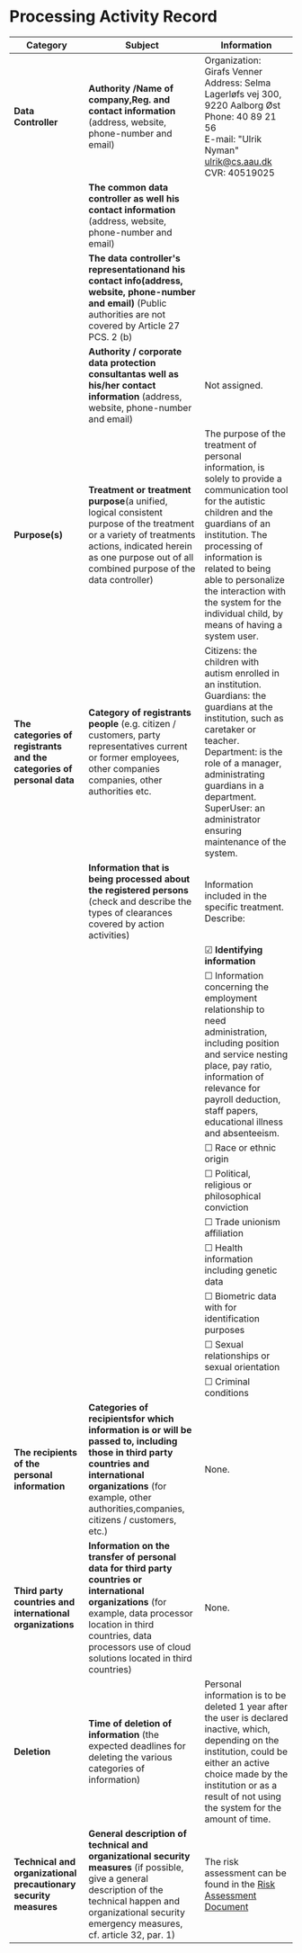 # Processing Activity Record

| Category | Subject | Information |
|---|---|---|
| **Data Controller** | **Authority /Name of company,Reg. and contact information** (address, website, phone-number and email) | Organization: Girafs Venner <br> Address: Selma Lagerløfs vej 300, 9220 Aalborg Øst <br> Phone: 40 89 21 56 <br> E-mail: "Ulrik Nyman" <ulrik@cs.aau.dk> <br> CVR: 40519025 |
|  | **The common data controller as well his contact information** (address, website, phone-number and email) |  |
|  | **The data controller's representationand his contact info(address, website, phone-number and email)** (Public authorities are not covered by Article 27 PCS. 2 (b) |  |
|  | **Authority / corporate data protection consultantas well as his/her contact information** (address, website, phone-number and email) | Not assigned. |
| **Purpose(s)** | **Treatment or treatment purpose**(a unified, logical consistent purpose of the treatment or a variety of treatments actions, indicated herein as one purpose out of all combined purpose of the data controller) | The purpose of the treatment of personal information, is solely to provide a communication tool for the autistic children and the guardians of an institution. The processing of information is related to being able to personalize the interaction with the system for the individual child, by means of having a system user. |
| **The categories of registrants and the categories of personal data** | **Category of registrants people** (e.g. citizen / customers, party representatives current or former employees, other companies companies, other authorities etc. | Citizens: the children with autism enrolled in an institution. <br> Guardians: the guardians at the institution, such as caretaker or teacher. <br> Department: is the role of a manager, administrating guardians in a department. <br> SuperUser: an administrator ensuring maintenance of the system. |
|  | **Information that is being processed about the registered persons** (check and describe the types of clearances covered by action activities) | Information included in the specific treatment. Describe: |
|  |  | &#9745; **Identifying information** |
|  |  | &#9744; Information concerning the employment relationship to need administration, including position and service nesting place, pay ratio, information of relevance for payroll deduction, staff papers, educational illness and absenteeism. |
|  |  | &#9744; Race or ethnic origin |
|  |  | &#9744; Political, religious or philosophical conviction |
|  |  | &#9744; Trade unionism affiliation |
|  |  | &#9744; Health information including genetic data |
|  |  | &#9744; Biometric data with for identification purposes |
|  |  | &#9744; Sexual relationships or sexual orientation |
|  |  | &#9744;  Criminal conditions |
| **The recipients of the personal information** | **Categories of recipientsfor which information is or will be passed to, including those in third party countries and international organizations** (for example, other authorities,companies, citizens / customers, etc.) | None. |
| **Third party countries and international organizations** | **Information on the transfer of personal data for third party countries or international organizations** (for example, data processor location in third countries, data processors use of cloud solutions located in third countries) | None. |
| **Deletion** | **Time of deletion of information** (the expected deadlines for deleting the various categories of information) | Personal information is to be deleted 1 year after the user is declared inactive, which, depending on the institution, could be either an active choice made by the institution or as a result of not using the system for the amount of time. |
| **Technical and organizational precautionary security measures** | **General description of technical and organizational security measures** (if possible, give a general description of the technical happen and organizational security emergency measures, cf. article 32, par. 1) | The risk assessment can be found in the [Risk Assessment Document](../risk_assessment.md)|
